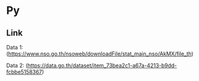 # Py

## Link

Data 1: (https://www.nso.go.th/nsoweb/downloadFile/stat_main_nso/AkMX/file_th)

Data 2: (https://data.go.th/dataset/item_73bea2c1-a67a-4213-b9dd-fcbbe5158367)
